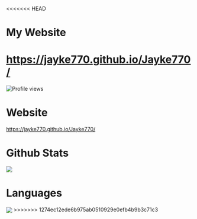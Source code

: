 <<<<<<< HEAD
# My Website
https://jayke770.github.io/Jayke770/
=======
![Profile views](https://komarev.com/ghpvc/?username=Jayke770&color=blueviolet) 
# Website 
https://jayke770.github.io/Jayke770/
# Github Stats
<img align="center" src="https://github-readme-stats.vercel.app/api?username=Jayke770&show_icons=true&theme=radical"> 

# Languages 

<img align="center" src="https://github-readme-stats.vercel.app/api/top-langs/?username=Jayke770&layout=compact&theme=radical">
>>>>>>> 1274ec12ede6b975ab0510929e0efb4b9b3c71c3
